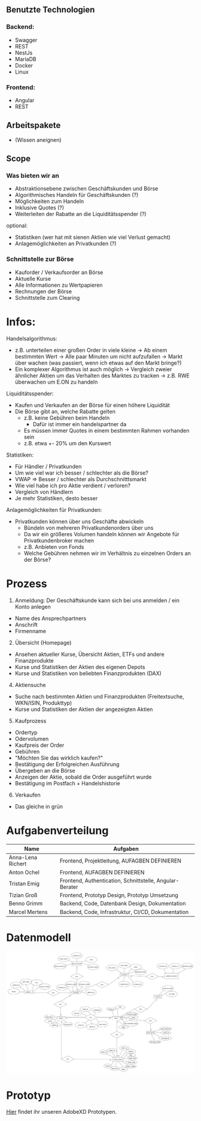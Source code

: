 ## Benutzte Technologien

### Backend: 
- Swagger
- REST
- NestJs
- MariaDB
- Docker
- Linux

### Frontend:
- Angular
- REST

## Arbeitspakete
- (Wissen aneignen)

## Scope
### Was bieten wir an
- Abstraktionsebene zwischen Geschäftskunden und Börse
- Algorithmisches Handeln für Geschäftskunden (?)
- Möglichkeiten zum Handeln
- Inklusive Quotes (?)
- Weiterleiten der Rabatte an die Liquiditätsspender (?)


optional:
- Statistiken (wer hat mit sienen Aktien wie viel Verlust gemacht)
- Anlagemöglichkeiten an Privatkunden (?)

### Schnittstelle zur Börse
- Kauforder / Verkaufsorder an Börse
- Aktuelle Kurse
- Alle Informationen zu Wertpapieren
- Rechnungen der Börse
- Schnittstelle zum Clearing

# Infos:
Handelsalgorithmus:
- z.B. unterteilen einer großen Order in viele kleine
-> Ab einem bestimmten Wert
-> Alle paar Minuten um nicht aufzufallen
-> Markt über wachen (was passiert, wenn ich etwas auf den Markt bringe?)
- Ein komplexer Algorithmus ist auch möglich
-> Vergleich zweier ähnlicher Aktien um das Verhalten des Marktes zu tracken
   -> z.B. RWE überwachen um E.ON zu handeln

Liquiditätsspender:
- Kaufen und Verkaufen an der Börse für einen höhere Liquidität
- Die Börse gibt an, welche Rabatte gelten
   - z.B. keine Gebühren beim Handeln
      - Dafür ist immer ein handelspartner da
   - Es müssen immer Quotes in einem bestimmten Rahmen vorhanden sein
   - z.B. etwa +- 20% um den Kurswert

Statistiken:
- Für Händler / Privatkunden
- Um wie viel war ich besser / schlechter als die Börse?
- VWAP => Besser / schlechter als Durchschnitttsmarkt
- Wie viel habe ich pro Aktie verdient / verloren?
- Vergleich von Händlern
- Je mehr Statistiken, desto besser

Anlagemöglichkeiten für Privatkunden:
- Privatkunden können über uns Geschäfte abwickeln
   - Bündeln von mehreren Privatkundenorders über uns
   - Da wir ein größeres Volumen handeln können wir Angebote für Privatkundenbroker machen
   - z.B. Anbieten von Fonds
   - Welche Gebühren nehmen wir im Verhältnis zu einzelnen Orders an der Börse?

# Prozess 
1. Anmeldung: Der Geschäftskunde kann sich bei uns anmelden / ein Konto anlegen
- Name des Ansprechpartners
- Anschrift
- Firmenname
2. Übersicht (Homepage)
- Ansehen aktueller Kurse, Übersicht Aktien, ETFs und andere Finanzprodukte
- Kurse und Statistiken der Aktien des eigenen Depots
- Kurse und Statistiken von beliebten Finanzprodukten (DAX)
4. Aktiensuche
- Suche nach bestimmten Aktien und Finanzprodukten (Freitextsuche, WKN/ISIN, Produkttyp)
- Kurse und Statistiken der Aktien der angezeigten Aktien
5. Kaufprozess
- Ordertyp
- Odervolumen
- Kaufpreis der Order
- Gebühren
- "Möchten Sie das wirklich kaufen?"
- Bestätigung der Erfolgreichen Ausführung
- Übergeben an die Börse
- Anzeigen der Aktie, sobald die Order ausgeführt wurde
- Bestätigung im Postfach + Handelshistorie
6. Verkaufen
- Das gleiche in grün

# Aufgabenverteilung
|**Name**           |**Aufgaben**                                        |
|-------------------|----------------------------------------------------|
| Anna-Lena Richert | Frontend, Projektleitung, AUFAGBEN DEFINIEREN                      |
| Anton Ochel       | Frontend, AUFAGBEN DEFINIEREN                      |
| Tristan Emig      | Frontend, Authentication, Schnittstelle, Angular-Berater |
| Tizian Groß       | Frontend, Prototyp Design, Prototyp Umsetzung                      |
| Benno Grimm       | Backend, Code, Datenbank Design, Dokumentation     |
| Marcel Mertens    | Backend, Code, Infrastruktur, CI/CD, Dokumentation | 

# Datenmodell
![ER-Diagramm](https://raw.githubusercontent.com/Stonks2Moon/Geschaeftskundenbroker/main/Documents/ER-Diagramm-Business-Broker.png)

# Prototyp 
[Hier](https://xd.adobe.com/view/0d38451e-9459-49e3-b3b2-283538fef009-586b/) findet ihr unseren AdobeXD Prototypen.
